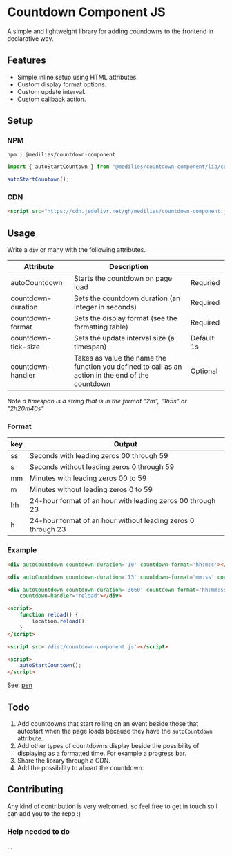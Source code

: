 # Countdown Component JS

A simple and lightweight library for adding coundowns to the frontend in declarative way.

## Features

- Simple inline setup using HTML attributes.
- Custom display format options.
- Custom update interval.
- Custom callback action.

## Setup

### NPM

```text
npm i @medilies/countdown-component
```

```js
import { autoStartCountown } from "@medilies/countdown-component/lib/countdownComponent";

autoStartCountown();
```

### CDN

```html
<script src="https://cdn.jsdelivr.net/gh/medilies/countdown-component.js/dist/countdown-component.js"></script>
```

## Usage

Write a `div` or many with the following attributes.

| Attribute           | Description                                                                                       |             |
| ------------------- | ------------------------------------------------------------------------------------------------- | ----------- |
| autoCountdown       | Starts the countdown on page load                                                                 | Requried    |
| countdown-duration  | Sets the countdown duration (an integer in seconds)                                                | Required    |
| countdown-format    | Sets the display format (see the formatting table)                                                | Required    |
| countdown-tick-size | Sets the update interval size (a timespan)                                                        | Default: 1s |
| countdown-handler   | Takes as value the name the function you defined to call as an action in the end of the countdown | Optional    |

Note _a timespan is a string that is in the format "2m", "1h5s" or "2h20m40s"_

### Format

| key | Output                                                        |
| --- | ------------------------------------------------------------- |
| ss  | Seconds with leading zeros  00 through 59                     |
| s   | Seconds without leading zeros  0 through 59                   |
| mm  | Minutes with leading zeros  00 to 59                          |
| m   | Minutes without leading zeros  0 to 59                        |
| hh  | 24-hour format of an hour with leading zeros  00 through 23   |
| h   | 24-hour format of an hour without leading zeros  0 through 23 |

### Example

```html
<div autoCountdown countdown-duration='10' countdown-format='hh:m:s'></div>

<div autoCountdown countdown-duration='13' countdown-format='mm:ss' countdown-handler="reload"></div>

<div autoCountdown countdown-duration='3660' countdown-format='hh:mm:ss' countdown-tick-size='5s'
    countdown-handler="reload"></div>

<script>
    function reload() {
        location.reload();
    }
</script>

<script src='/dist/countdown-component.js'></script>

<script>
    autoStartCountown();
</script>
```

See: [pen](https://codepen.io/medilies/pen/abqMMYy)

## Todo

1. Add countdowns that start rolling on an event beside those that autostart when the page loads because they have the `autoCountdown` attribute.
2. Add other types of countdowns display beside the possibility of displaying as a formatted time. For example a progress bar.
3. Share the library through a CDN.
4. Add the possibility to aboart the countdown.

## Contributing

Any kind of contribution is very welcomed, so feel free to get in touch so I can add you to the repo :)

### Help needed to do

...

